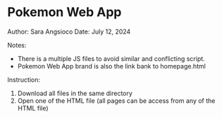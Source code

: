 # Pokemon Web App
Author: Sara Angsioco
Date: July 12, 2024

Notes:
- There is a multiple JS files to avoid similar and conflicting script.
- Pokemon Web App brand is also the link bank to homepage.html

Instruction:
1. Download all files in the same directory
2. Open one of the HTML file (all pages can be access from any of the HTML file)
